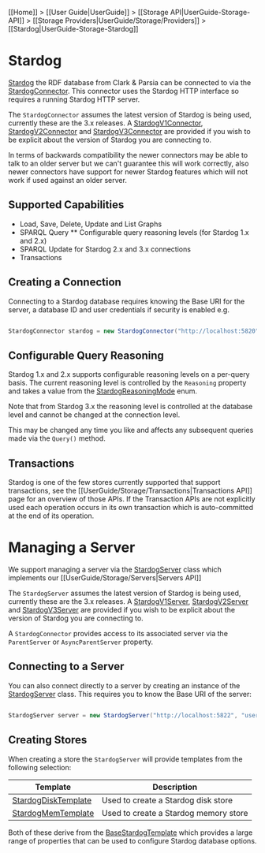 [[Home]] > [[User Guide|UserGuide]] > [[Storage API|UserGuide-Storage-API]] > [[Storage Providers|UserGuide/Storage/Providers]] > [[Stardog|UserGuide-Storage-Stardog]]

# Stardog 

[Stardog](http://stardog.com) the RDF database from Clark & Parsia can be connected to via the [StardogConnector](http://www.dotnetrdf.org/api/index.asp?Topic=VDS.RDF.Storage.StardogConnector).  This connector uses the Stardog HTTP interface so requires a running Stardog HTTP server.

The `StardogConnector` assumes the latest version of Stardog is being used, currently these are the 3.x releases.  A [StardogV1Connector](http://www.dotnetrdf.org/api/index.asp?Topic=VDS.RDF.Storage.StardogV1Connector), [StardogV2Connector](http://www.dotnetrdf.org/api/index.asp?Topic=VDS.RDF.Storage.StardogV2Connector) and [StardogV3Connector](http://www.dotnetrdf.org/api/index.asp?Topic=VDS.RDF.Storage.StardogV3Connector) are provided if you wish to be explicit about the version of Stardog you are connecting to.

In terms of backwards compatibility the newer connectors may be able to talk to an older server but we can't guarantee this will work correctly, also newer connectors have support for newer Stardog features which will not work if used against an older server.

## Supported Capabilities 

* Load, Save, Delete, Update and List Graphs
* SPARQL Query
** Configurable query reasoning levels (for Stardog 1.x and 2.x)
* SPARQL Update for Stardog 2.x and 3.x connections
* Transactions

## Creating a Connection 

Connecting to a Stardog database requires knowing the Base URI for the server, a database ID and user credentials if security is enabled e.g.

```csharp

StardogConnector stardog = new StardogConnector("http://localhost:5820", "example", "username", "password");
```

## Configurable Query Reasoning 

Stardog 1.x and 2.x supports configurable reasoning levels on a per-query basis.  The current reasoning level is controlled by the `Reasoning` property and takes a value from the [StardogReasoningMode](http://www.dotnetrdf.org/api/index.asp?Topic=VDS.RDF.Storage.StardogReasoningMode) enum.

Note that from Stardog 3.x the reasoning level is controlled at the database level and cannot be changed at the connection level.

This may be changed any time you like and affects any subsequent queries made via the `Query()` method.

## Transactions 

Stardog is one of the few stores currently supported that support transactions, see the [[UserGuide/Storage/Transactions|Transactions API]] page for an overview of those APIs.  If the Transaction APIs are not explicitly used each operation occurs in its own transaction which is auto-committed at the end of its operation.

# Managing a Server 

We support managing a server via the [StardogServer](http://www.dotnetrdf.org/api/index.asp?Topic=VDS.RDF.Storage.Management.StardogServer) class which implements our [[UserGuide/Storage/Servers|Servers API]]

The `StardogServer` assumes the latest version of Stardog is being used, currently these are the 3.x releases.  A [StardogV1Server](http://www.dotnetrdf.org/api/index.asp?Topic=VDS.RDF.Storage.Management.StardogV1Server), [StardogV2Server](http://www.dotnetrdf.org/api/index.asp?Topic=VDS.RDF.Storage.Management.StardogV2Server) and [StardogV3Server](http://www.dotnetrdf.org/api/index.asp?Topic=VDS.RDF.Storage.Management.StardogV3Server) are provided if you wish to be explicit about the version of Stardog you are connecting to.

A `StardogConnector` provides access to its associated server via the `ParentServer` or `AsyncParentServer` property.

## Connecting to a Server 

You can also connect directly to a server by creating an instance of the [StardogServer](http://www.dotnetrdf.org/api/index.asp?Topic=VDS.RDF.Storage.Management.StardogServer) class.  This requires you to know the Base URI of the server:

```csharp

StardogServer server = new StardogServer("http://localhost:5822", "username", "password");
```

## Creating Stores 

When creating a store the `StardogServer` will provide templates from the following selection:

| Template | Description |
| --- | --- |
| [StardogDiskTemplate](http://www.dotnetrdf.org/api/index.asp?Topic=VDS.RDF.Storage.Management.Provisioning.Stardog.StardogDiskTemplate) | Used to create a Stardog disk store |
| [StardogMemTemplate](http://www.dotnetrdf.org/api/index.asp?Topic=VDS.RDF.Storage.Management.Provisioning.Stardog.StardogMemTemplate) | Used to create a Stardog memory store |

Both of these derive from the [BaseStardogTemplate](http://www.dotnetrdf.org/api/index.asp?Topic=VDS.RDF.Storage.Management.Provisioning.Stardog.BaseStardogTemplate) which provides a large range of properties that can be used to configure Stardog database options.